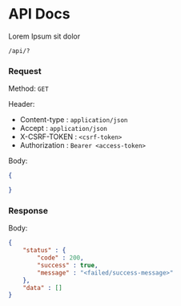 # API Docs

Lorem Ipsum sit dolor

```
/api/?
```

### Request

Method: ``GET``

Header:
- Content-type : ``application/json``
- Accept : ``application/json``
- X-CSRF-TOKEN : ``<csrf-token>``
- Authorization : ``Bearer <access-token>``

Body: 
```json
{

}
```

### Response

Body: 
```json
{
	"status" : {
		"code" : 200,
		"success" : true,
		"message" : "<failed/success-message>"
	},
	"data" : []
}
```

